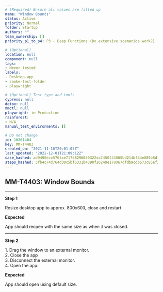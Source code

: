```yaml
---
# (Required) Ensure all values are filled up
name: "Window Bounds"
status: Active
priority: Normal
folder: Startup
authors: ""
team_ownership: []
priority_p1_to_p4: P3 - Deep Functions (Do extensive scenarios work?)

# (Optional)
location: null
component: null
tags: 
- Never tested
labels: 
- Desktop-app
- smoke-test-folder
- playwright

# (Optional) Test type and tools
cypress: null
detox: null
mmctl: null
playwright: in Production
rainforest: 
- N/A
manual_test_environments: []

# Do not change
id: 16261404
key: MM-T4403
created_on: "2021-11-16T20:01:05Z"
last_updated: "2022-12-01T21:09:12Z"
case_hashed: ad9490ece5763ce71758296039322ea7450443065bd214bf34e889b8d1909090de89781819b6a62d81e61b074dc322eb
steps_hashed: 5fb4c74d764d30c5bf6331b4390f20249e170067dfdb9cdb573c85ef26aef62ccd2b539a8c502f3f41464de10566890a
---
```


<!-- (Auto-generated) Based on frontmatter's "key" and "name" -->

## MM-T4403: Window Bounds

---

**Step 1**

Resize desktop app to approx. 800x600, close and restart

**Expected**

App should reopen with the same size as when it was closed.

---

**Step 2**

1\. Drag the window to an external monitor.\
2\. Close the app\
3\. Disconnect the external monitor.\
4\. Open the app.

**Expected**

App should open using default size.
